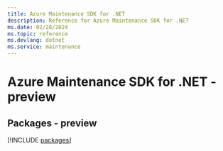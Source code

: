 ```yaml
---
title: Azure Maintenance SDK for .NET
description: Reference for Azure Maintenance SDK for .NET
ms.date: 02/28/2024
ms.topic: reference
ms.devlang: dotnet
ms.service: maintenance
---
```

# Azure Maintenance SDK for .NET - preview
## Packages - preview
[!INCLUDE [packages](maintenance-index.md)]